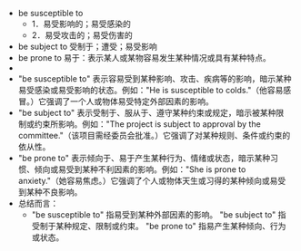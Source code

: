 - be susceptible to
	- 1．易受影响的；易受感染的
	- 2．易受攻击的；易受伤害的
- be subject to 受制于；遭受；易受影响
- be prone to 易于：表示某人或某物容易发生某种情况或具有某种特点。
-
- "be susceptible to" 表示容易受到某种影响、攻击、疾病等的影响，暗示某种易受感染或易受影响的状态。例如："He is susceptible to colds."（他容易感冒。）它强调了一个人或物体易受特定外部因素的影响。
- "be subject to" 表示受制于、服从于、遵守某种约束或规定，暗示被某种限制或约束所影响。例如："The project is subject to approval by the committee."（该项目需经委员会批准。）它强调了对某种规则、条件或约束的依从性。
- "be prone to" 表示倾向于、易于产生某种行为、情绪或状态，暗示某种习惯、倾向或易受到某种不利因素的影响。例如："She is prone to anxiety."（她容易焦虑。）它强调了个人或物体天生或习得的某种倾向或易受到某种不良影响。
- 总结而言：
	- "be susceptible to" 指易受到某种外部因素的影响。
	  "be subject to" 指受制于某种规定、限制或约束。
	  "be prone to" 指易产生某种倾向、行为或状态。
